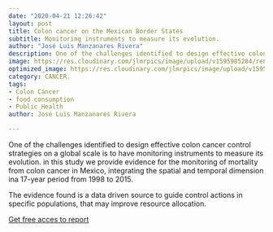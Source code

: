```yaml
---
date: "2020-04-21 12:26:42"
layout: post
title: Colon cancer on the Mexican Border States
subtitle: Monitoring instruments to measure its evolution.
author: "José Luis Manzanares Rivera"
description: One of the challenges identified to design effective colon cancer control  strategies on a global scale is to have monitoring instruments to measure its evolution. This paper provides evidence to   monitor mortality from colon cancer, integrating the spatial and temporal dimension.
image: https://res.cloudinary.com/jlmrpics/image/upload/v1595985284/renee-fisher-lTkF2Tdx9uI-unsplash_xkv6hd.jpg
optimized_image: https://res.cloudinary.com/jlmrpics/image/upload/v1595985284/renee-fisher-lTkF2Tdx9uI-unsplash_xkv6hd.jpg
category: CANCER.
tags:
- Colon Cáncer
- food consumption
- Public Health
author: José Luis Manzanares Rivera

---
```



One of the challenges identified to design effective colon cancer control strategies on a global scale is to have monitoring instruments to measure its evolution.  in this study we provide evidence for the monitoring of mortality from colon cancer in Mexico, integrating the spatial and temporal dimension ina  17-year  period  from  1998 to  2015.

The  evidence  found  is a  data  driven  source to guide control  actions  in  specific populations,  that  may  improve  resource  allocation. 


[Get free acces to report](https://revistas.ucr.ac.cr/index.php/psm/article/view/40061/42751)

